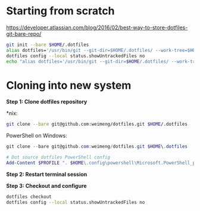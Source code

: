 # Starting from scratch

https://developer.atlassian.com/blog/2016/02/best-way-to-store-dotfiles-git-bare-repo/

```sh
git init --bare $HOME/.dotfiles
alias dotfiles='/usr/bin/git --git-dir=$HOME/.dotfiles/ --work-tree=$HOME'
dotfiles config --local status.showUntrackedFiles no
echo "alias dotfiles='/usr/bin/git --git-dir=$HOME/.dotfiles/ --work-tree=$HOME'" >> $HOME/.bashrc
```

# Cloning into new system

**Step 1: Clone dotfiles repository**

*nix:

```sh
git clone --bare git@github.com:weimeng/dotfiles.git $HOME/.dotfiles
```

PowerShell on Windows:

```powershell
git clone --bare git@github.com:weimeng/dotfiles.git $HOME\.dotfiles

# Dot source dotfiles PowerShell config
Add-Content $PROFILE ". $HOME\.config\powershell\Microsoft.PowerShell_profile.ps1"
```

**Step 2: Restart terminal session**

**Step 3: Checkout and configure**

```sh
dotfiles checkout
dotfiles config --local status.showUntrackedFiles no
```
